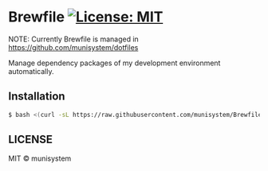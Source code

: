 # Brewfile [![License: MIT](https://img.shields.io/badge/License-MIT-blue.svg)](LICENSE)

NOTE: Currently Brewfile is managed in https://github.com/munisystem/dotfiles

Manage dependency packages of my development environment automatically.

## Installation

```sh
$ bash <(curl -sL https://raw.githubusercontent.com/munisystem/Brewfile/master/entrypoint)
```

## LICENSE
MIT © munisystem
